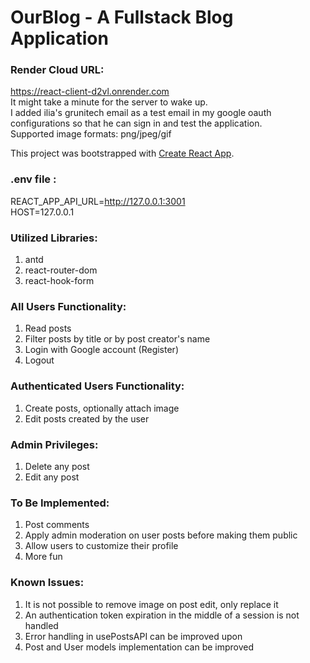 # OurBlog - A Fullstack Blog Application

### Render Cloud URL: 
https://react-client-d2vl.onrender.com \
It might take a minute for the server to wake up. \
I added ilia's grunitech email as a test email in my google oauth configurations so that he can sign in and test the application.  \
Supported image formats: png/jpeg/gif

This project was bootstrapped with [Create React App](https://github.com/facebook/create-react-app).

### .env file :
REACT_APP_API_URL=http://127.0.0.1:3001 \
HOST=127.0.0.1

### Utilized Libraries:
1. antd
2. react-router-dom
3. react-hook-form

### All Users Functionality: 
1. Read posts
2. Filter posts by title or by post creator's name
3. Login with Google account (Register) 
4. Logout 

### Authenticated Users Functionality: 
1. Create posts, optionally attach image
2. Edit posts created by the user

### Admin Privileges:
1. Delete any post
2. Edit any post

### To Be Implemented: 
1. Post comments
2. Apply admin moderation on user posts before making them public 
3. Allow users to customize their profile
4. More fun

### Known Issues:
1. It is not possible to remove image on post edit, only replace it
2. An authentication token expiration in the middle of a session is not handled
3. Error handling in usePostsAPI can be improved upon 
4. Post and User models implementation can be improved

